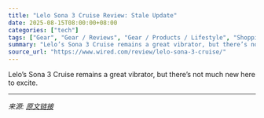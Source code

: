 ```yaml
---
title: "Lelo Sona 3 Cruise Review: Stale Update"
date: 2025-08-15T08:00:00+08:00
categories: ["tech"]
tags: ["Gear", "Gear / Reviews", "Gear / Products / Lifestyle", "Shopping", "sex", "Bedroom", "review", "Reviews", "Product Review"]
summary: "Lelo’s Sona 3 Cruise remains a great vibrator, but there’s not much new here to excite."
source_url: "https://www.wired.com/review/lelo-sona-3-cruise/"
---
```


Lelo’s Sona 3 Cruise remains a great vibrator, but there’s not much new here to excite.

---

*来源: [原文链接](https://www.wired.com/review/lelo-sona-3-cruise/)*
